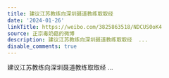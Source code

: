```yaml
---
title: 建议江苏教练向深圳聂道教练取取经
date: '2024-01-26'
linkTitle: https://weibo.com/3825863518/NDCUS0oK4
source: 正宗毒奶菇的微博
description: 建议江苏教练向深圳聂道教练取取经  ...
disable_comments: true
---
```

建议江苏教练向深圳聂道教练取取经  ...